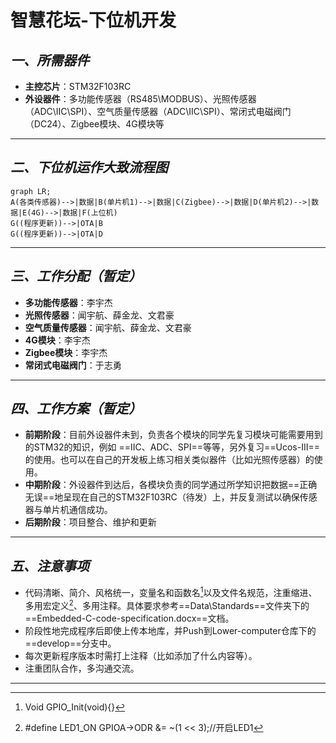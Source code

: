 # 智慧花坛-下位机开发

## *一、所需器件*

- **主控芯片**：STM32F103RC
- **外设器件**：多功能传感器（RS485\MODBUS）、光照传感器（ADC\IIC\SPI）、空气质量传感器（ADC\IIC\SPI）、常闭式电磁阀门（DC24）、Zigbee模块、4G模块等

---

## *二、下位机运作大致流程图*

```mermaid
graph LR;
A(各类传感器)-->|数据|B(单片机1)-->|数据|C(Zigbee)-->|数据|D(单片机2)-->|数据|E(4G)-->|数据|F(上位机)
G((程序更新))-->|OTA|B
G((程序更新))-->|OTA|D
```

----

## *三、工作分配（暂定）*

- **多功能传感器**：李宇杰
- **光照传感器**：闻宇航、薛金龙、文君豪
- **空气质量传感器**：闻宇航、薛金龙、文君豪
- **4G模块**：李宇杰
- **Zigbee模块**：李宇杰
- **常闭式电磁阀门**：于志勇

----

## *四、工作方案（暂定）*

- **前期阶段**：目前外设器件未到，负责各个模块的同学先复习模块可能需要用到的STM32的知识，例如 ==IIC、ADC、SPI==等等，另外复习==Ucos-III==的使用。也可以在自己的开发板上练习相关类似器件（比如光照传感器）的使用。
- **中期阶段**：外设器件到达后，各模块负责的同学通过所学知识把数据==正确无误==地呈现在自己的STM32F103RC（待发）上，并反复测试以确保传感器与单片机通信成功。
- **后期阶段**：项目整合、维护和更新

----

## *五、注意事项*

- 代码清晰、简介、风格统一，变量名和函数名[^函数名]以及文件名规范，注重缩进、多用宏定义[^宏定义]、多用注释。具体要求参考==Data\Standards==文件夹下的==Embedded-C-code-specification.docx==文档。
- 阶段性地完成程序后即使上传本地库，并Push到Lower-computer仓库下的==develop==分支中。
- 每次更新程序版本时需打上注释（比如添加了什么内容等）。
- 注重团队合作，多沟通交流。

---

[^宏定义]: #define   LED1_ON   GPIOA->ODR &= ~(1 << 3);//开启LED1
[^函数名]:Void GPIO_Init(void){}































